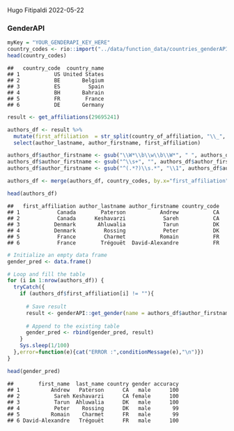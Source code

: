 Hugo Fitipaldi
2022-05-22

### GenderAPI

``` r
myKey = "YOUR_GENDERAPI_KEY_HERE"
country_codes <- rio::import("../data/function_data/countries_genderAPI.csv")
head(country_codes)
```

    ##   country_code  country_name
    ## 1           US United States
    ## 2           BE       Belgium
    ## 3           ES         Spain
    ## 4           BH       Bahrain
    ## 5           FR        France
    ## 6           DE       Germany

``` r
result <- get_affiliations(29695241)

authors_df <- result %>%
  mutate(first_affiliation  = str_split(country_of_affiliation, "\\_", simplify=T)[,1]) %>%
  select(author_lastname, author_firstname, first_affiliation)

authors_df$author_firstname <- gsub("\\W*\\b\\w\\b\\W*", " ", authors_df$author_firstname) # Removes abbreviation names
authors_df$author_firstname <- gsub("^\\s+", "", authors_df$author_firstname) # removes leading white space
authors_df$author_firstname <- gsub("^(.*?)\\s.*", "\\1", authors_df$author_firstname) # keeps first name

authors_df <- merge(authors_df, country_codes, by.x="first_affiliation", by.y = "country_name", all.x = TRUE)

head(authors_df)
```

    ##   first_affiliation author_lastname author_firstname country_code
    ## 1            Canada        Paterson           Andrew           CA
    ## 2            Canada      Keshavarzi            Sareh           CA
    ## 3           Denmark       Ahluwalia            Tarun           DK
    ## 4           Denmark         Rossing            Peter           DK
    ## 5            France         Charmet           Romain           FR
    ## 6            France        Trégouët  David-Alexandre           FR

``` r
# Initialize an empty data frame
gender_pred <- data.frame()

# Loop and fill the table
for (i in 1:nrow(authors_df)) {
  tryCatch({
    if (authors_df$first_affiliation[i] != ""){
      
      # Save result
      result <- genderAPI::get_gender(name = authors_df$author_firstname[i], authors_df$country_code[i], api_key = myKey, last_name = authors_df$author_lastname[i])
      
      # Append to the existing table
      gender_pred <- rbind(gender_pred, result)
    }
    Sys.sleep(1/100)
  },error=function(e){cat("ERROR :",conditionMessage(e),"\n")})
}

head(gender_pred)
```

    ##        first_name  last_name country gender accuracy
    ## 1          Andrew   Paterson      CA   male      100
    ## 2           Sareh Keshavarzi      CA female      100
    ## 3           Tarun  Ahluwalia      DK   male      100
    ## 4           Peter    Rossing      DK   male       99
    ## 5          Romain    Charmet      FR   male       99
    ## 6 David-Alexandre   Trégouët      FR   male      100
